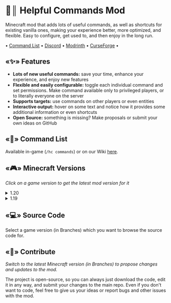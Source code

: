 # 📝║ Helpful Commands Mod
Minecraft mod that adds lots of useful commands, as well as shortcuts for existing vanilla ones, making your experience better, more optimized, and flexible. Easy to configure, get used to, and then enjoy in the long run.

• [Command List](https://github.com/ThatsNotM3/HelpfulCommands/wiki#commands) • [Discord](https://discord.gg/zkacdSH8Vu) • [Modrinth](https://modrinth.com/mod/helpfulcommands/) • [CurseForge](https://curseforge.com/minecraft/mc-mods/helpful-commands) •

## «✨» Features
- **Lots of new useful commands:** save your time, enhance your experience, and enjoy new features
- **Flexible and easily configurable:** toggle each individual command and set permissions. Make command available only to privileged players, or to literally everyone on the server
- **Supports targets:** use commands on other players or even entities
- **Interactive output:** hover on some text and notice how it provides some additional information or even shortcuts
- **Open Source:** something is missing? Make proposals or submit your own ideas on GitHub

## «📃» Command List
Available in-game (`/hc commands`) or on our Wiki [here](https://github.com/ThatsNotM3/HelpfulCommands/wiki#commands).

## «🎮» Minecraft Versions
*Click on a game version to get the latest mod version for it*
<details>
<summary>1.20</summary>
  
* [1.20.4](https://github.com/ThatsNotM3/HelpfulCommands/releases/tag/3.0.0a-preview1)
* [1.20.3](https://github.com/ThatsNotM3/HelpfulCommands/releases/tag/3.0.0a-preview1)
* [1.20.2](https://github.com/ThatsNotM3/HelpfulCommands/releases/tag/3.0.0a-preview1)
* [1.20.1](https://github.com/ThatsNotM3/HelpfulCommands/releases/tag/3.0.0a-preview1)

</details>
<details>
<summary>1.19</summary>
  
* [1.19.4](https://github.com/ThatsNotM3/HelpfulCommands/releases/tag/2.0.0)
* [1.19.3](https://github.com/ThatsNotM3/HelpfulCommands/releases/tag/2.0.0)
* [1.19.2](https://github.com/ThatsNotM3/HelpfulCommands/releases/tag/2.0.0)

</details>

## «💻» Source Code
Select a game version (in Branches) which you want to browse the source code for.

## «👥» Contribute
*Switch to the latest Minecraft version (in Branches) to propose changes and updates to the mod.*

The project is open-source, so you can always just download the code, edit it in any way, and submit your changes to the main repo. Even if you don't want to code, feel free to give us your ideas or report bugs and other issues with the mod.
